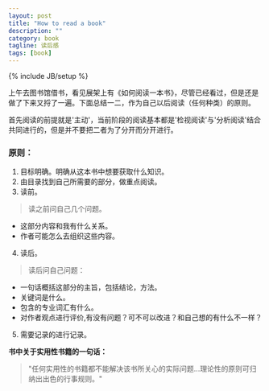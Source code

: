 ```yaml
---
layout: post
title: "How to read a book"
description: ""
category: book
tagline: 读后感 
tags: [book]
---
```

{% include JB/setup %}

上午去图书馆借书，看见展架上有《如何阅读一本书》，尽管已经看过，但是还是做了下来又捋了一遍。下面总结一二，作为自己以后阅读（任何种类）的原则。    

首先阅读的前提就是'主动'，当前阶段的阅读基本都是'检视阅读'与'分析阅读'结合共同进行的，但是并不要把二者为了分开而分开进行。    

### 原则：
1. 目标明确。明确从这本书中想要获取什么知识。    
2. 由目录找到自己所需要的部分，做重点阅读。    
3. 读前。    

> 读之前问自己几个问题。    
- 这部分内容和我有什么关系。
- 作者可能怎么去组织这些内容。



4. 读后。

> 读后问自己问题：    
- 一句话概括这部分的主旨，包括结论，方法。
- 关键词是什么。
- 包含的专业词汇有什么。
- 对作者观点进行评价,有没有问题？可不可以改进？和自己想的有什么不一样？    


5. 需要记录的进行记录。    

**书中关于实用性书籍的一句话：**

> "任何实用性的书籍都不能解决该书所关心的实际问题...理论性的原则可归纳出出色的行事规则。"
